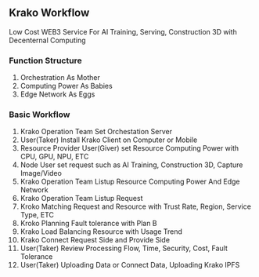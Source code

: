## Krako Workflow
Low Cost WEB3 Service For AI Training, Serving, Construction 3D with Decenternal Computing

### Function Structure
1. Orchestration As Mother
2. Computing Power As Babies
3. Edge Network As Eggs

### Basic Workflow
1. Krako Operation Team Set Orchestation Server
2. User(Taker) Install Krako Client on Computer or Mobile
3. Resource Provider User(Giver) set Resource Computing Power with CPU, GPU, NPU, ETC
4. Node User set request such as AI Training, Construction 3D, Capture Image/Video
5. Krako Operation Team Listup Resource Computing Power And Edge Network
6. Krako Operation Team Listup Request 
7. Kroko Matching Request and Resource with Trust Rate, Region, Service Type, ETC
8. Kroko Planning Fault tolerance with Plan B
9. Krako Load Balancing Resource with Usage Trend
10. Krako Connect Request Side and Provide Side
11. User(Taker) Review Processing Flow, Time, Security, Cost, Fault Tolerance
12. User(Taker) Uploading Data or Connect Data, Uploading Krako IPFS
